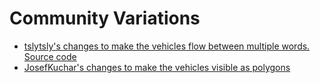 # Community Variations

* [tslytsly's changes to make the vehicles flow between multiple words.](https://tslytsly.github.io/p5.js-projects/Steering_Text_Paths/index.html)  
[Source code](https://github.com/tslytsly/p5.js-projects/tree/master/Steering_Text_Paths)
* [JosefKuchar's changes to make the vehicles visible as polygons](https://github.com/JosefKuchar/p5-projects/tree/master/CC_59_Steering_Text_Paths_Polygons)
